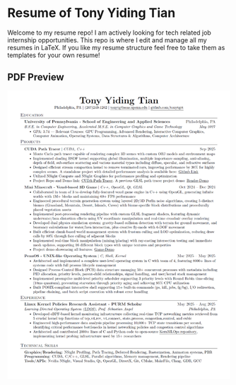 # Resume of Tony Yiding Tian
Welcome to my resume repo! I am actively looking for tech related job internship opportunities. This repo is where I edit and manage all my resumes in LaTeX. If you like my resume structure feel free to take them as templates for your own resume!

## PDF Preview
![](/img/preview.png)